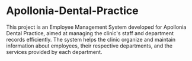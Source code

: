 # Apollonia-Dental-Practice
This project is an Employee Management System developed for Apollonia Dental Practice, aimed at managing the clinic's staff and department records efficiently. The system helps the clinic organize and maintain information about employees, their respective departments, and the services provided by each department.
